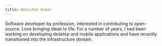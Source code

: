 ```yaml
---
title: Abhishek Kumar
---
```


Software developer by profession, interested in contributing to open-source. Love bringing ideas to life. For a number of years, I had been working on developing desktop and mobile applications and have recently transitioned into the infrastructure domain.
